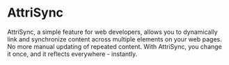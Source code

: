 # AttriSync
AttriSync, a simple feature for web developers, allows you to dynamically link and synchronize content across multiple elements on your web pages. No more manual updating of repeated content. With AttriSync, you change it once, and it reflects everywhere - instantly.
